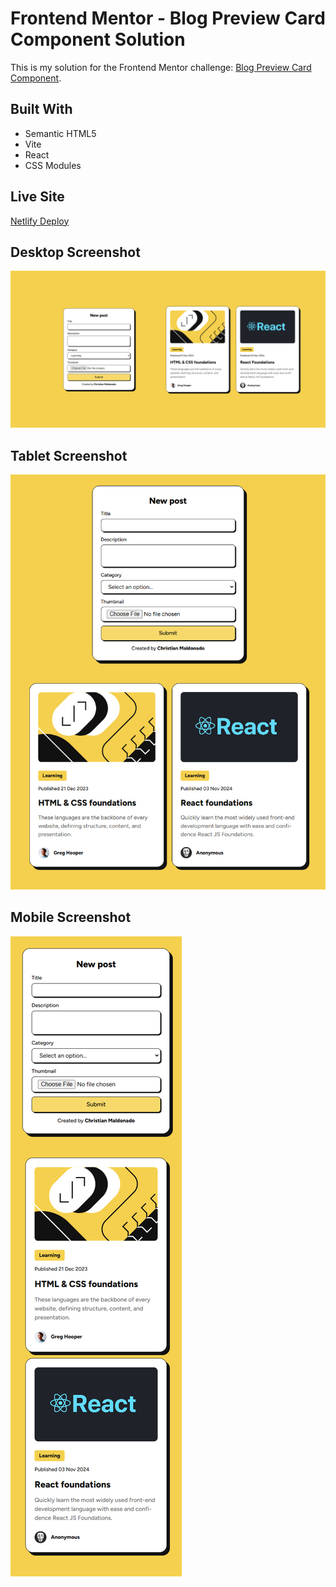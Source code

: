 # Frontend Mentor - Blog Preview Card Component Solution

This is my solution for the Frontend Mentor challenge: [Blog Preview Card Component](https://www.frontendmentor.io/challenges/blog-preview-card-ckPaj01IcS).

## Built With

- Semantic HTML5
- Vite
- React
- CSS Modules

## Live Site
[Netlify Deploy](https://blogpreviewcard-frontendmentor.netlify.app/)

## Desktop Screenshot

![Desktop Preview](./desktop-preview.jpg)

## Tablet Screenshot

![Tablet Preview](./tablet-preview.jpg)

## Mobile Screenshot

![Mobile Preview](./mobile-preview.jpg)
